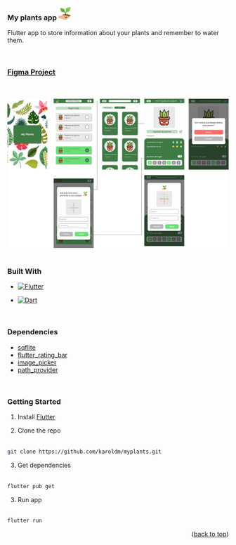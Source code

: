 <a name="readme-top"></a>
<br />

<div align="left">

<h3 align="left">My plants app <img src="assets/images/logo.png" alt="Logo" width="30" height="30"></h3>

<p align="left">

Flutter app to store information about your plants and remember to water them.

<br />

### [Figma Project][Figma-url]

<br />
<br />

<img src="assets/images/figma.png" alt="figma of project"/>

<br />
<br />

### Built With

- [![Flutter][Flutter]][Flutter-url]

- [![Dart][Dart]][Dart-url]

<br />

### Dependencies

- [sqflite][Sqflite-url]
- [flutter_rating_bar][Flutter_rating_bar-url]
- [image_picker][Image_picker-url]
- [path_provider][Path_provider-url]

<br />

### Getting Started

1. Install [Flutter](https://flutter.dev)

2. Clone the repo

```sh

git clone https://github.com/karoldm/myplants.git

```

3. Get dependencies

```sh

flutter pub get

```

3. Run app

```sh

flutter run

```

<p align="right">(<a href="#readme-top">back to top</a>)</p>

<!-- MARKDOWN LINKS & IMAGES -->

[linkedin-shield]: https://img.shields.io/badge/-LinkedIn-black.svg?style=for-the-badge&logo=linkedin&colorB=555
[linkedin-url]: https://linkedin.com/in/karoldm
[Flutter]: https://img.shields.io/badge/Flutter-%2302569B.svg?style=for-the-badge&logo=Flutter&logoColor=white
[Flutter-url]: https://flutter.dev/
[Dart]: https://img.shields.io/badge/dart-%230175C2.svg?style=for-the-badge&logo=dart&logoColor=white
[Dart-url]: https://dart.dev/
[Figma-url]: https://www.figma.com/file/Knnqcp8DQxTJs8kyI3tHVT/myplants?node-id=216%3A2
[Figma]: https://cdn-icons-png.flaticon.com/512/5968/5968705.png
[Path_provider-url]: https://pub.dev/packages/path_provider
[Sqflite-url]: https://pub.dev/packages/sqflite
[Flutter_rating_bar-url]: https://pub.dev/packages/flutter_rating_bar
[Image_picker-url]: https://pub.dev/packages/image_picker
